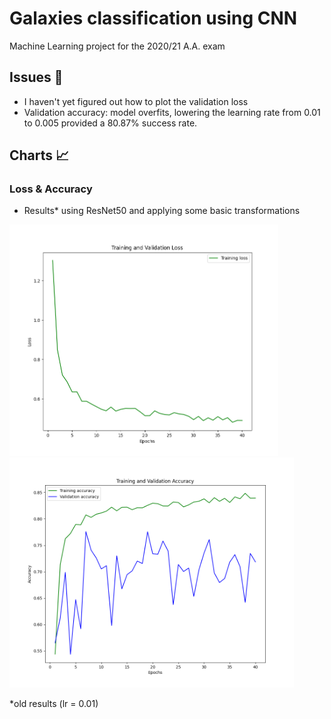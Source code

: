 # Galaxies classification using CNN
Machine Learning project for the 2020/21 A.A. exam

## Issues :red_circle:
- I haven't yet figured out how to plot the validation loss
- Validation accuracy: model overfits, lowering the learning rate from 0.01 to 0.005 provided a 80.87% success rate.

## Charts :chart_with_upwards_trend:
### Loss & Accuracy
- Results* using ResNet50 and applying some basic transformations
<p float="left">
  <img src="ResNet50_32_001lr_loss.png" alt="drawing" width="430"/>
  <img src="ResNet50_32_001lr_acc.png" alt="drawing" width="455"/>
</p>

*old results (lr = 0.01)
